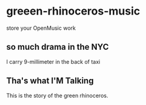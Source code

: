 # greeen-rhinoceros-music
store your OpenMusic work

## so much drama in the NYC

I carry 9-millimeter in the back of taxi

## Tha's what I'M Talking
This is the story of the green rhinoceros.
